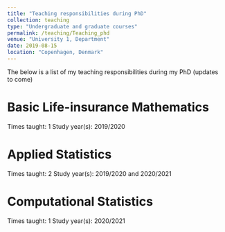 ```yaml
---
title: "Teaching responsibilities during PhD"
collection: teaching
type: "Undergraduate and graduate courses"
permalink: /teaching/Teaching_phd
venue: "University 1, Department"
date: 2019-08-15
location: "Copenhagen, Denmark"
---
```


The below is a list of my teaching responsibilities during my PhD (updates to come)

Basic Life-insurance Mathematics
======
Times taught: 1
Study year(s): 2019/2020

Applied Statistics
======
Times taught: 2
Study year(s): 2019/2020 and 2020/2021

Computational Statistics
======
Times taught: 1
Study year(s): 2020/2021
